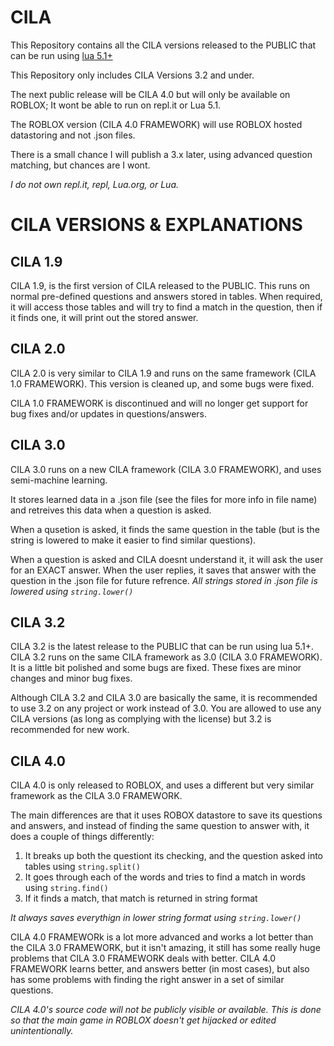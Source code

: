# CILA

This Repository contains all the CILA versions released to the PUBLIC that can be run using [lua 5.1+](https://www.lua.org/download.html)

This Repository only includes CILA Versions 3.2 and under. 

The next public release will be CILA 4.0 but will only be available on ROBLOX; It wont be able to run on repl.it or Lua 5.1.

The ROBLOX version (CILA 4.0 FRAMEWORK) will use ROBLOX hosted datastoring and not .json files.

There is a small chance I will publish a 3.x later, using advanced question matching, but chances are I wont.

*I do not own repl.it, repl, Lua.org, or Lua.*



# CILA VERSIONS & EXPLANATIONS

## CILA 1.9

CILA 1.9, is the first version of CILA released to the PUBLIC. This runs on normal pre-defined questions and answers stored in tables. When required, it will access those tables and will try to find a match in the question, then if it finds one, it will print out the stored answer.


## CILA 2.0

CILA 2.0 is very similar to CILA 1.9 and runs on the same framework (CILA 1.0 FRAMEWORK). This version is cleaned up, and some bugs were fixed.

CILA 1.0 FRAMEWORK is discontinued and will no longer get support for bug fixes and/or updates in questions/answers.


## CILA 3.0

CILA 3.0 runs on a new CILA framework (CILA 3.0 FRAMEWORK), and uses semi-machine learning.

It stores learned data in a .json file (see the files for more info in file name) and retreives this data when a question is asked.

When a qusetion is asked, it finds the same question in the table (but is the string is lowered to make it easier to find similar questions).

When a question is asked and CILA doesnt understand it, it will ask the user for an EXACT answer. When the user replies, it saves that answer with the question in the .json file for future refrence. *All strings stored in .json file is lowered using `string.lower()`*


## CILA 3.2

CILA 3.2 is the latest release to the PUBLIC that can be run using lua 5.1+. CILA 3.2 runs on the same CILA framework as 3.0 (CILA 3.0 FRAMEWORK). It is a little bit polished and some bugs are fixed. These fixes are minor changes and minor bug fixes.

Although CILA 3.2 and CILA 3.0 are basically the same, it is recommended to use 3.2 on any project or work instead of 3.0. You are allowed to use any CILA versions (as long as complying with the license) but 3.2 is recommended for new work.


## CILA 4.0

CILA 4.0 is only released to ROBLOX, and uses a different but very similar framework as the CILA 3.0 FRAMEWORK.

The main differences are that it uses ROBOX datastore to save its questions and answers, and instead of finding the same question to answer with, it does a couple of things differently:
1. It breaks up both the questiont its checking, and the question asked into tables using `string.split()`
2. It goes through each of the words and tries to find a match in words using `string.find()`
3. If it finds a match, that match is returned in string format

*It always saves everythign in lower string format using `string.lower()`*

CILA 4.0 FRAMEWORk is a lot more advanced and works a lot better than the CILA 3.0 FRAMEWORK, but it isn't amazing, it still has some really huge problems that CILA 3.0 FRAMEWORK deals with better. CILA 4.0 FRAMEWORK learns better, and answers better (in most cases), but also has some problems with finding the right answer in a set of similar questions.

*CILA 4.0's source code will not be publicly visible or available. This is done so that the main game in ROBLOX doesn't get hijacked or edited unintentionally.*
